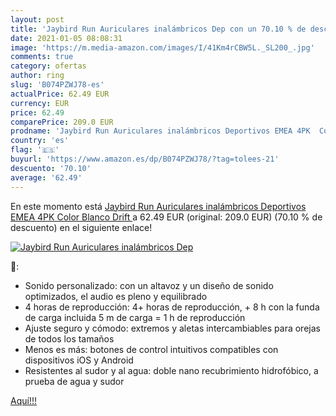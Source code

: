```yaml
---
layout: post
title: 'Jaybird Run Auriculares inalámbricos Dep con un 70.10 % de descuento'
date: 2021-01-05 08:08:31
image: 'https://m.media-amazon.com/images/I/41Km4rCBW5L._SL200_.jpg'
comments: true
category: ofertas
author: ring
slug: 'B074PZWJ78-es'
actualPrice: 62.49 EUR
currency: EUR
price: 62.49
comparePrice: 209.0 EUR
prodname: 'Jaybird Run Auriculares inalámbricos Deportivos EMEA 4PK  Color Blanco  Drift '
country: 'es'
flag: '🇪🇸'
buyurl: 'https://www.amazon.es/dp/B074PZWJ78/?tag=tolees-21'
descuento: '70.10'
average: '62.49'
---
```


En este momento está [Jaybird Run Auriculares inalámbricos Deportivos EMEA 4PK  Color Blanco  Drift ](https://www.amazon.es/dp/B074PZWJ78/?tag=tolees-21) a 62.49 EUR (original: 209.0 EUR) (70.10 %  de descuento) en el siguiente enlace!

[![Jaybird Run Auriculares inalámbricos Dep](https://m.media-amazon.com/images/I/41Km4rCBW5L._SL200_.jpg)](https://www.amazon.es/dp/B074PZWJ78/?tag=tolees-21)

🔎:

- Sonido personalizado: con un altavoz y un diseño de sonido optimizados, el audio es pleno y equilibrado
- 4 horas de reproducción: 4+ horas de reproducción, + 8 h con la funda de carga incluida 5 m de carga = 1 h de reproducción
- Ajuste seguro y cómodo: extremos y aletas intercambiables para orejas de todos los tamaños
- Menos es más: botones de control intuitivos compatibles con dispositivos iOS y Android
- Resistentes al sudor y al agua: doble nano recubrimiento hidrofóbico, a prueba de agua y sudor

[Aquí!!!](https://www.amazon.es/dp/B074PZWJ78/?tag=tolees-21)
